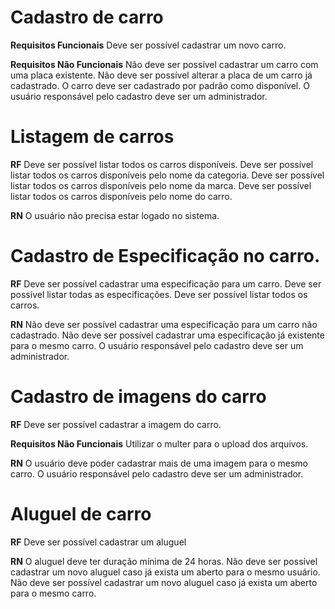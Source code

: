 # Cadastro de carro

**Requisitos Funcionais**
Deve ser possível cadastrar um novo carro.

**Requisitos Não Funcionais**
Não deve ser possível cadastrar um carro com uma placa existente.
Não deve ser possível alterar a placa de um carro já cadastrado.
O carro deve ser cadastrado por padrão como disponível.
O usuário responsável pelo cadastro deve ser um administrador.

# Listagem de carros

**RF**
Deve ser possível listar todos os carros disponíveis.
Deve ser possível listar todos os carros disponíveis pelo nome da categoria.
Deve ser possível listar todos os carros disponíveis pelo nome da marca.
Deve ser possível listar todos os carros disponíveis pelo nome do carro.

**RN**
O usuário não precisa estar logado no sistema.

# Cadastro de Especificação no carro.

**RF**
Deve ser possível cadastrar uma especificação para um carro.
Deve ser possível listar todas as especificações.
Deve ser possível listar todos os carros.

**RN**
Não deve ser possível cadastrar uma especificação para um carro não cadastrado.
Não deve ser possível cadastrar uma especificação já existente para o mesmo carro.
O usuário responsável pelo cadastro deve ser um administrador.

# Cadastro de imagens do carro

**RF**
Deve ser possível cadastrar a imagem do carro.

**Requisitos Não Funcionais**
Utilizar o multer para o upload dos arquivos.

**RN**
O usuário deve poder cadastrar mais de uma imagem para o mesmo carro.
O usuário responsável pelo cadastro deve ser um administrador.

# Aluguel de carro

**RF**
Deve ser possível cadastrar um aluguel

**RN**
O aluguel deve ter duração mínima de 24 horas.
Não deve ser possível cadastrar um novo aluguel caso já exista um aberto para o mesmo usuário.
Não deve ser possível cadastrar um novo aluguel caso já exista um aberto para o mesmo carro.
